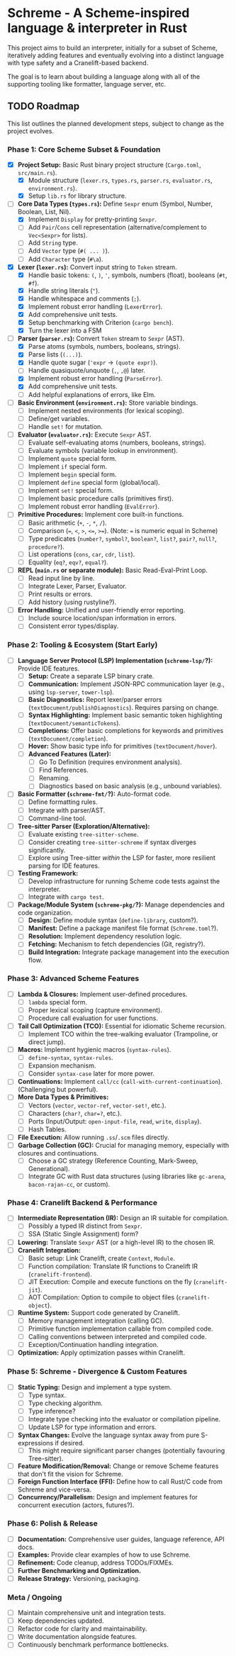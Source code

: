 # Schreme - A Scheme-inspired language & interpreter in Rust

This project aims to build an interpreter, initially for a subset of Scheme, iteratively adding features and eventually evolving into a distinct language with type safety and a Cranelift-based backend.

The goal is to learn about building a language along with all of the supporting tooling like formatter, language server, etc.

## TODO Roadmap

This list outlines the planned development steps, subject to change as the project evolves.

### Phase 1: Core Scheme Subset & Foundation

* [x] **Project Setup:** Basic Rust binary project structure (`Cargo.toml`, `src/main.rs`).
    * [x] Module structure (`lexer.rs`, `types.rs`, `parser.rs`, `evaluator.rs`, `environment.rs`).
    * [x] Setup `lib.rs` for library structure.
* [ ] **Core Data Types (`types.rs`):** Define `Sexpr` enum (Symbol, Number, Boolean, List, Nil).
    * [x] Implement `Display` for pretty-printing `Sexpr`.
    * [ ] Add `Pair`/`Cons` cell representation (alternative/complement to `Vec<Sexpr>` for lists).
    * [ ] Add `String` type.
    * [ ] Add `Vector` type (`#( ... )`).
    * [ ] Add `Character` type (`#\a`).
* [x] **Lexer (`lexer.rs`):** Convert input string to `Token` stream.
    * [x] Handle basic tokens: `(`, `)`, `'`, symbols, numbers (float), booleans (`#t`, `#f`).
    * [x] Handle string literals (`"`).
    * [x] Handle whitespace and comments (`;`).
    * [x] Implement robust error handling (`LexerError`).
    * [x] Add comprehensive unit tests.
    * [x] Setup benchmarking with Criterion (`cargo bench`).
    * [x] Turn the lexer into a FSM
* [ ] **Parser (`parser.rs`):** Convert `Token` stream to `Sexpr` (AST).
    * [x] Parse atoms (symbols, numbers, booleans, strings).
    * [x] Parse lists (`(...)`).
    * [x] Handle quote sugar (`'expr` -> `(quote expr)`).
    * [ ] Handle quasiquote/unquote (`,`, `,@`) later.
    * [x] Implement robust error handling (`ParseError`).
    * [x] Add comprehensive unit tests.
    * [ ] Add helpful explanations of errors, like Elm.
* [ ] **Basic Environment (`environment.rs`):** Store variable bindings.
    * [ ] Implement nested environments (for lexical scoping).
    * [ ] Define/get variables.
    * [ ] Handle `set!` for mutation.
* [ ] **Evaluator (`evaluator.rs`):** Execute `Sexpr` AST.
    * [ ] Evaluate self-evaluating atoms (numbers, booleans, strings).
    * [ ] Evaluate symbols (variable lookup in environment).
    * [ ] Implement `quote` special form.
    * [ ] Implement `if` special form.
    * [ ] Implement `begin` special form.
    * [ ] Implement `define` special form (global/local).
    * [ ] Implement `set!` special form.
    * [ ] Implement basic procedure calls (primitives first).
    * [ ] Implement robust error handling (`EvalError`).
* [ ] **Primitive Procedures:** Implement core built-in functions.
    * [ ] Basic arithmetic (`+`, `-`, `*`, `/`).
    * [ ] Comparison (`=`, `<`, `>`, `<=`, `>=`). (Note: `=` is numeric equal in Scheme)
    * [ ] Type predicates (`number?`, `symbol?`, `boolean?`, `list?`, `pair?`, `null?`, `procedure?`).
    * [ ] List operations (`cons`, `car`, `cdr`, `list`).
    * [ ] Equality (`eq?`, `eqv?`, `equal?`).
* [ ] **REPL (`main.rs` or separate module):** Basic Read-Eval-Print Loop.
    * [ ] Read input line by line.
    * [ ] Integrate Lexer, Parser, Evaluator.
    * [ ] Print results or errors.
    * [ ] Add history (using rustyline?).
* [ ] **Error Handling:** Unified and user-friendly error reporting.
    * [ ] Include source location/span information in errors.
    * [ ] Consistent error types/display.

### Phase 2: Tooling & Ecosystem (Start Early)

* [ ] **Language Server Protocol (LSP) Implementation (`schreme-lsp/`?):** Provide IDE features.
    * [ ] **Setup:** Create a separate LSP binary crate.
    * [ ] **Communication:** Implement JSON-RPC communication layer (e.g., using `lsp-server`, `tower-lsp`).
    * [ ] **Basic Diagnostics:** Report lexer/parser errors (`textDocument/publishDiagnostics`). Requires parsing on change.
    * [ ] **Syntax Highlighting:** Implement basic semantic token highlighting (`textDocument/semanticTokens`).
    * [ ] **Completions:** Offer basic completions for keywords and primitives (`textDocument/completion`).
    * [ ] **Hover:** Show basic type info for primitives (`textDocument/hover`).
    * [ ] **Advanced Features (Later):**
        * [ ] Go To Definition (requires environment analysis).
        * [ ] Find References.
        * [ ] Renaming.
        * [ ] Diagnostics based on basic analysis (e.g., unbound variables).
* [ ] **Basic Formatter (`schreme-fmt/`?):** Auto-format code.
    * [ ] Define formatting rules.
    * [ ] Integrate with parser/AST.
    * [ ] Command-line tool.
* [ ] **Tree-sitter Parser (Exploration/Alternative):**
    * [ ] Evaluate existing `tree-sitter-scheme`.
    * [ ] Consider creating `tree-sitter-schreme` if syntax diverges significantly.
    * [ ] Explore using Tree-sitter *within* the LSP for faster, more resilient parsing for IDE features.
* [ ] **Testing Framework:**
    * [ ] Develop infrastructure for running Scheme code tests against the interpreter.
    * [ ] Integrate with `cargo test`.
* [ ] **Package/Module System (`schreme-pkg/`?):** Manage dependencies and code organization.
    * [ ] **Design:** Define module syntax (`define-library`, custom?).
    * [ ] **Manifest:** Define a package manifest file format (`Schreme.toml`?).
    * [ ] **Resolution:** Implement dependency resolution logic.
    * [ ] **Fetching:** Mechanism to fetch dependencies (Git, registry?).
    * [ ] **Build Integration:** Integrate package management into the execution flow.

### Phase 3: Advanced Scheme Features

* [ ] **Lambda & Closures:** Implement user-defined procedures.
    * [ ] `lambda` special form.
    * [ ] Proper lexical scoping (capture environment).
    * [ ] Procedure call evaluation for user functions.
* [ ] **Tail Call Optimization (TCO):** Essential for idiomatic Scheme recursion.
    * [ ] Implement TCO within the tree-walking evaluator (Trampoline, or direct jump).
* [ ] **Macros:** Implement hygienic macros (`syntax-rules`).
    * [ ] `define-syntax`, `syntax-rules`.
    * [ ] Expansion mechanism.
    * [ ] Consider `syntax-case` later for more power.
* [ ] **Continuations:** Implement `call/cc` (`call-with-current-continuation`). (Challenging but powerful).
* [ ] **More Data Types & Primitives:**
    * [ ] Vectors (`vector`, `vector-ref`, `vector-set!`, etc.).
    * [ ] Characters (`char?`, `char=?`, etc.).
    * [ ] Ports (Input/Output: `open-input-file`, `read`, `write`, `display`).
    * [ ] Hash Tables.
* [ ] **File Execution:** Allow running `.ss`/`.scm` files directly.
* [ ] **Garbage Collection (GC):** Crucial for managing memory, especially with closures and continuations.
    * [ ] Choose a GC strategy (Reference Counting, Mark-Sweep, Generational).
    * [ ] Integrate GC with Rust data structures (using libraries like `gc-arena`, `bacon-rajan-cc`, or custom).

### Phase 4: Cranelift Backend & Performance

* [ ] **Intermediate Representation (IR):** Design an IR suitable for compilation.
    * [ ] Possibly a typed IR distinct from `Sexpr`.
    * [ ] SSA (Static Single Assignment) form?
* [ ] **Lowering:** Translate `Sexpr` AST (or a high-level IR) to the chosen IR.
* [ ] **Cranelift Integration:**
    * [ ] Basic setup: Link Cranelift, create `Context`, `Module`.
    * [ ] Function compilation: Translate IR functions to Cranelift IR (`cranelift-frontend`).
    * [ ] JIT Execution: Compile and execute functions on the fly (`cranelift-jit`).
    * [ ] AOT Compilation: Option to compile to object files (`cranelift-object`).
* [ ] **Runtime System:** Support code generated by Cranelift.
    * [ ] Memory management integration (calling GC).
    * [ ] Primitive function implementation callable from compiled code.
    * [ ] Calling conventions between interpreted and compiled code.
    * [ ] Exception/Continuation handling integration.
* [ ] **Optimization:** Apply optimization passes within Cranelift.

### Phase 5: Schreme - Divergence & Custom Features

* [ ] **Static Typing:** Design and implement a type system.
    * [ ] Type syntax.
    * [ ] Type checking algorithm.
    * [ ] Type inference?
    * [ ] Integrate type checking into the evaluator or compilation pipeline.
    * [ ] Update LSP for type information and errors.
* [ ] **Syntax Changes:** Evolve the language syntax away from pure S-expressions if desired.
    * [ ] This might require significant parser changes (potentially favouring Tree-sitter).
* [ ] **Feature Modification/Removal:** Change or remove Scheme features that don't fit the vision for Schreme.
* [ ] **Foreign Function Interface (FFI):** Define how to call Rust/C code from Schreme and vice-versa.
* [ ] **Concurrency/Parallelism:** Design and implement features for concurrent execution (actors, futures?).

### Phase 6: Polish & Release

* [ ] **Documentation:** Comprehensive user guides, language reference, API docs.
* [ ] **Examples:** Provide clear examples of how to use Schreme.
* [ ] **Refinement:** Code cleanup, address TODOs/FIXMEs.
* [ ] **Further Benchmarking and Optimization.**
* [ ] **Release Strategy:** Versioning, packaging.

### Meta / Ongoing

* [ ] Maintain comprehensive unit and integration tests.
* [ ] Keep dependencies updated.
* [ ] Refactor code for clarity and maintainability.
* [ ] Write documentation alongside features.
* [ ] Continuously benchmark performance bottlenecks.
